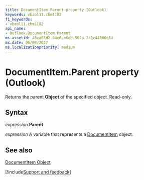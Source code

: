 ```yaml
---
title: DocumentItem.Parent property (Outlook)
keywords: vbaol11.chm1182
f1_keywords:
- vbaol11.chm1182
api_name:
- Outlook.DocumentItem.Parent
ms.assetid: 48ca63d2-84c6-e6db-502a-2a1e44066e84
ms.date: 06/08/2017
ms.localizationpriority: medium
---
```



# DocumentItem.Parent property (Outlook)

Returns the parent **Object** of the specified object. Read-only.


## Syntax

_expression_.**Parent**

_expression_ A variable that represents a [DocumentItem](Outlook.DocumentItem.md) object.


## See also


[DocumentItem Object](Outlook.DocumentItem.md)

[!include[Support and feedback](~/includes/feedback-boilerplate.md)]